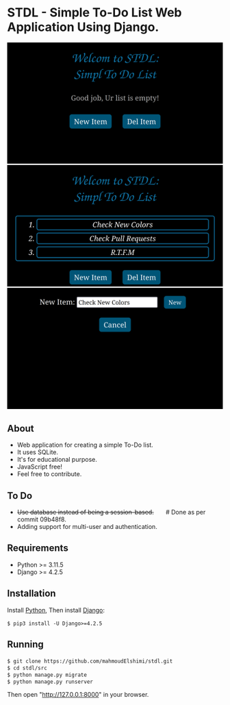 STDL - Simple To-Do List Web Application Using Django.
======================================================

![Screenshot of stdl's main page](screenshots/1.png) ![Screenshot of stdl's main page](screenshots/2.png) ![Screenshot of stdl's main page](screenshots/3.png)


About
-----
- Web application for creating a simple To-Do list.
- It uses SQLite.
- It's for educational purpose.
- JavaScript free!
- Feel free to contribute.

To Do
-----
- ~~Use database instead of being a session-based.~~&emsp;&emsp;# Done as per commit 09b48f8.
- Adding support for multi-user and authentication.
  
Requirements
------------
- Python >= 3.11.5
- Django >= 4.2.5

Installation
------------
Install [Python](https://www.python.org/downloads/),
Then install [Django](https://www.djangoproject.com/download/):
```
$ pip3 install -U Django>=4.2.5
```
Running
-------
```
$ git clone https://github.com/mahmoudElshimi/stdl.git
$ cd stdl/src
$ python manage.py migrate
$ python manage.py runserver
```
Then open "http://127.0.0.1:8000" in your browser. 
